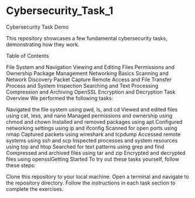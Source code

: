 # Cybersecurity_Task_1
Cybersecurity Task Demo

This repository showcases a few fundamental cybersecurity tasks, demonstrating how they work.

Table of Contents

File System and Navigation
Viewing and Editing Files
Permissions and Ownership
Package Management
Networking Basics
Scanning and Network Discovery
Packet Capture
Remote Access and File Transfer
Process and System Inspection
Searching and Text Processing
Compression and Archiving
OpenSSL Encryption and Decryption
Task Overview We performed the following tasks:

Navigated the file system using pwd, ls, and cd
Viewed and edited files using cat, less, and nano
Managed permissions and ownership using chmod and chown
Installed and removed packages using apt
Configured networking settings using ip and ifconfig
Scanned for open ports using nmap
Captured packets using wireshark and tcpdump
Accessed remote systems using ssh and scp
Inspected processes and system resources using top and htop
Searched for text patterns using grep and find
Compressed and archived files using tar and zip
Encrypted and decrypted files using opensslGetting Started To try out these tasks yourself, follow these steps:

Clone this repository to your local machine.
Open a terminal and navigate to the repository directory.
Follow the instructions in each task section to complete the exercises.
